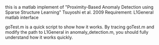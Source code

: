 this is a matlab implement of "Proximity-Based Anomaly Detection using Sparse Structure Learning" Tsuyoshi et al. 2009
Requirement: L1General matlab interface

goTest.m is a quick script to show how it works.
By tracing goTest.m and modify the path to L1General in anomaly_detection.m, you should fully understand how it works quickly.
